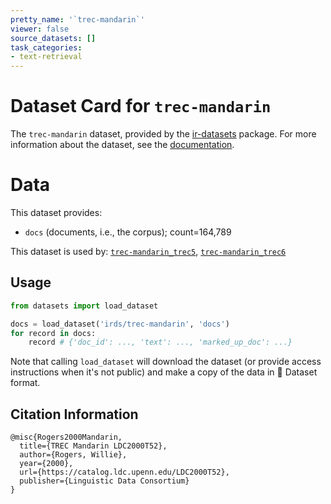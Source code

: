 ```yaml
---
pretty_name: '`trec-mandarin`'
viewer: false
source_datasets: []
task_categories:
- text-retrieval
---
```


# Dataset Card for `trec-mandarin`

The `trec-mandarin` dataset, provided by the [ir-datasets](https://ir-datasets.com/) package.
For more information about the dataset, see the [documentation](https://ir-datasets.com/trec-mandarin#trec-mandarin).

# Data

This dataset provides:
 - `docs` (documents, i.e., the corpus); count=164,789


This dataset is used by: [`trec-mandarin_trec5`](https://huggingface.co/datasets/irds/trec-mandarin_trec5), [`trec-mandarin_trec6`](https://huggingface.co/datasets/irds/trec-mandarin_trec6)


## Usage

```python
from datasets import load_dataset

docs = load_dataset('irds/trec-mandarin', 'docs')
for record in docs:
    record # {'doc_id': ..., 'text': ..., 'marked_up_doc': ...}

```

Note that calling `load_dataset` will download the dataset (or provide access instructions when it's not public) and make a copy of the
data in 🤗 Dataset format.

## Citation Information

```
@misc{Rogers2000Mandarin,
  title={TREC Mandarin LDC2000T52},
  author={Rogers, Willie},
  year={2000},
  url={https://catalog.ldc.upenn.edu/LDC2000T52},
  publisher={Linguistic Data Consortium}
}
```
